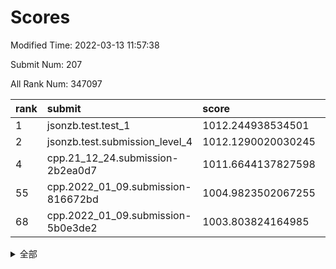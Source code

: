 # Scores

Modified Time: 2022-03-13 11:57:38

Submit Num: 207

All Rank Num: 347097

| rank |               submit               |       score        |       sigma        | pk_num |
| :--- | :--------------------------------- | :----------------- | :----------------- | :----- |
| 1    | jsonzb.test.test_1                 | 1012.244938534501  | 0.7935511416011918 | 6706   |
| 2    | jsonzb.test.submission_level_4     | 1012.1290020030245 | 0.7942471747208523 | 6708   |
| 4    | cpp.21_12_24.submission-2b2ea0d7   | 1011.6644137827598 | 0.773996259566507  | 6704   |
| 55   | cpp.2022_01_09.submission-816672bd | 1004.9823502067255 | 0.716271908725176  | 6710   |
| 68   | cpp.2022_01_09.submission-5b0e3de2 | 1003.803824164985  | 0.7225829263333476 | 6712   |


<details>
<summary>全部</summary>

| rank |                 submit                 |       score        |       sigma        | pk_num |
| :--- | :------------------------------------- | :----------------- | :----------------- | :----- |
| 1    | jsonzb.test.test_1                     | 1012.244938534501  | 0.7935511416011918 | 6706   |
| 2    | jsonzb.test.submission_level_4         | 1012.1290020030245 | 0.7942471747208523 | 6708   |
| 3    | gobigger.level_3.submission_level_3_16 | 1011.7519568864719 | 0.7729722375290603 | 6714   |
| 4    | cpp.21_12_24.submission-2b2ea0d7       | 1011.6644137827598 | 0.773996259566507  | 6704   |
| 5    | gobigger.level_3.submission_level_3_6  | 1011.5220657760582 | 0.7945041469747179 | 6712   |
| 6    | gobigger.level_3.submission_level_3_20 | 1011.3578755033556 | 0.7976340901670905 | 6706   |
| 7    | gobigger.level_3.submission_level_3_9  | 1011.2632913477881 | 0.7728826009156673 | 6705   |
| 8    | gobigger.level_3.submission_level_3_36 | 1011.0829841667205 | 0.7884942624359501 | 6709   |
| 9    | gobigger.level_3.submission_level_3_27 | 1011.0322166959476 | 0.7781001840973487 | 6709   |
| 10   | gobigger.level_3.submission_level_3_15 | 1010.902768538404  | 0.7595530370439242 | 6705   |
| 11   | gobigger.level_3.submission_level_3_22 | 1010.7572398546064 | 0.7417660706180411 | 6701   |
| 12   | gobigger.level_3.submission_level_3_45 | 1010.6982028776879 | 0.7671015044550871 | 6708   |
| 13   | gobigger.level_3.submission_level_3_39 | 1010.6905508220185 | 0.7786187877204671 | 6710   |
| 14   | gobigger.level_3.submission_level_3_34 | 1010.6791669035873 | 0.77503073701062   | 6709   |
| 15   | gobigger.level_3.submission_level_3_11 | 1010.5748027297142 | 0.7405154734423481 | 6710   |
| 16   | gobigger.level_3.submission_level_3_19 | 1010.5712699910068 | 0.7697085243950436 | 6705   |
| 17   | gobigger.level_3.submission_level_3_29 | 1010.5265064537451 | 0.7493837786142693 | 6707   |
| 18   | gobigger.level_3.submission_level_3_4  | 1010.4818126419948 | 0.7661545521720169 | 6712   |
| 19   | gobigger.level_3.submission_level_3_37 | 1010.344877051787  | 0.7490000734033744 | 6708   |
| 20   | gobigger.level_3.submission_level_3_0  | 1010.3351569316652 | 0.7669937993879387 | 6710   |
| 21   | gobigger.level_3.submission_level_3_48 | 1010.2276896644555 | 0.7673069346046496 | 6709   |
| 22   | gobigger.level_3.submission_level_3_33 | 1010.1870852165442 | 0.7591489109362365 | 6709   |
| 23   | gobigger.level_3.submission_level_3_30 | 1010.1736598989887 | 0.7496147158268219 | 6705   |
| 24   | gobigger.level_3.submission_level_3_24 | 1010.1714835472329 | 0.7474620191640383 | 6712   |
| 25   | gobigger.level_3.submission_level_3_46 | 1010.1616660950398 | 0.7451449096468539 | 6711   |
| 26   | gobigger.level_3.submission_level_3_35 | 1010.1604442652541 | 0.7501095676103573 | 6705   |
| 27   | gobigger.level_3.submission_level_3_1  | 1010.0931806817543 | 0.7303657105807696 | 6706   |
| 28   | gobigger.level_3.submission_level_3_21 | 1010.0553903321326 | 0.7578201899215676 | 6710   |
| 29   | gobigger.level_3.submission_level_3_38 | 1010.035666071502  | 0.7638563545973064 | 6706   |
| 30   | gobigger.level_3.submission_level_3_44 | 1010.0274546982045 | 0.7656708318440295 | 6705   |
| 31   | gobigger.level_3.submission_level_3_41 | 1009.9831361095553 | 0.7482057971055893 | 6706   |
| 32   | gobigger.level_3.submission_level_3_47 | 1009.974371896407  | 0.7668295072987541 | 6706   |
| 33   | gobigger.level_3.submission_level_3_8  | 1009.9507369079829 | 0.7673664014249819 | 6708   |
| 34   | gobigger.level_3.submission_level_3_32 | 1009.875061970752  | 0.7604659981208085 | 6711   |
| 35   | gobigger.level_3.submission_level_3_42 | 1009.8717872505831 | 0.7701568476130691 | 6707   |
| 36   | gobigger.level_3.submission_level_3_26 | 1009.8638752261306 | 0.7589254915333703 | 6708   |
| 37   | gobigger.level_3.submission_level_3_28 | 1009.58369558538   | 0.7521330723336954 | 6705   |
| 38   | gobigger.level_3.submission_level_3_43 | 1009.5615184684717 | 0.7341357997731996 | 6710   |
| 39   | gobigger.level_3.submission_level_3_31 | 1009.5253429161587 | 0.7475929501464513 | 6703   |
| 40   | gobigger.level_3.submission_level_3_7  | 1009.5206880589745 | 0.735930822606266  | 6703   |
| 41   | gobigger.level_3.submission_level_3_13 | 1009.4828155069793 | 0.763575538031529  | 6705   |
| 42   | gobigger.level_3.submission_level_3_40 | 1009.4596506901839 | 0.7360890820777727 | 6705   |
| 43   | gobigger.level_3.submission_level_3_25 | 1009.428726057273  | 0.7621058747332293 | 6710   |
| 44   | gobigger.level_3.submission_level_3_10 | 1009.4184103878883 | 0.7388842666750824 | 6707   |
| 45   | gobigger.level_3.submission_level_3_3  | 1009.4044709062024 | 0.7568389916609077 | 6710   |
| 46   | gobigger.level_3.submission_level_3_12 | 1009.2274381500173 | 0.7400749100574444 | 6705   |
| 47   | gobigger.level_3.submission_level_3_18 | 1009.1407555718956 | 0.7399922997713417 | 6707   |
| 48   | gobigger.level_3.submission_level_3_2  | 1009.0959012699301 | 0.7458383338736568 | 6709   |
| 49   | gobigger.level_3.submission_level_3_14 | 1009.0685408349685 | 0.75661274979754   | 6711   |
| 50   | gobigger.level_3.submission_level_3_23 | 1008.7849778018681 | 0.7592535917366571 | 6709   |
| 51   | gobigger.level_3.submission_level_3_17 | 1008.7200898660055 | 0.7579966032441539 | 6709   |
| 52   | gobigger.level_3.submission_level_3_49 | 1008.5561173696958 | 0.7298905023199914 | 6708   |
| 53   | gobigger.level_3.submission_level_3_5  | 1007.7609676815525 | 0.7650988427607585 | 6703   |
| 54   | gobigger.level_1.submission_level_1_18 | 1005.0937665955815 | 0.723236252449337  | 6708   |
| 55   | cpp.2022_01_09.submission-816672bd     | 1004.9823502067255 | 0.716271908725176  | 6710   |
| 56   | gobigger.level_1.submission_level_1_0  | 1004.7481626565436 | 0.7297153320257793 | 6708   |
| 57   | gobigger.level_1.submission_level_1_20 | 1004.50018459743   | 0.715267603481438  | 6709   |
| 58   | gobigger.level_1.submission_level_1_16 | 1004.4815799344874 | 0.7153283517573611 | 6711   |
| 59   | gobigger.level_1.submission_level_1_36 | 1004.4563743720355 | 0.7238846574166967 | 6708   |
| 60   | gobigger.level_1.submission_level_1_21 | 1004.0995204115515 | 0.7197207625465758 | 6709   |
| 61   | gobigger.level_1.submission_level_1_49 | 1004.0021928290321 | 0.7138886053288137 | 6704   |
| 62   | gobigger.level_1.submission_level_1_8  | 1003.9953224586058 | 0.7184780850349518 | 6698   |
| 63   | gobigger.level_1.submission_level_1_7  | 1003.9346958870236 | 0.7264423330805388 | 6712   |
| 64   | gobigger.level_1.submission_level_1_23 | 1003.9122584417435 | 0.703732444261714  | 6708   |
| 65   | gobigger.level_1.submission_level_1_41 | 1003.8675191627794 | 0.7298688805133129 | 6704   |
| 66   | gobigger.level_1.submission_level_1_43 | 1003.8443985836097 | 0.7178623489494937 | 6707   |
| 67   | gobigger.level_1.submission_level_1_34 | 1003.8440405814451 | 0.7225800327647092 | 6706   |
| 68   | cpp.2022_01_09.submission-5b0e3de2     | 1003.803824164985  | 0.7225829263333476 | 6712   |
| 69   | gobigger.level_1.submission_level_1_17 | 1003.7566208669418 | 0.7115064923923882 | 6712   |
| 70   | gobigger.level_1.submission_level_1_1  | 1003.7442919517532 | 0.7266361197408762 | 6706   |
| 71   | gobigger.level_1.submission_level_1_12 | 1003.6796244074716 | 0.7153946379663157 | 6706   |
| 72   | gobigger.level_1.submission_level_1_4  | 1003.6635463997453 | 0.7104261440099772 | 6705   |
| 73   | gobigger.level_1.submission_level_1_40 | 1003.6282401319571 | 0.7274598037694002 | 6710   |
| 74   | gobigger.level_1.submission_level_1_39 | 1003.5621753299126 | 0.7242740306513286 | 6704   |
| 75   | gobigger.level_1.submission_level_1_26 | 1003.5601335160313 | 0.7095845709058997 | 6709   |
| 76   | gobigger.level_1.submission_level_1_19 | 1003.4719752220362 | 0.7110419862723093 | 6708   |
| 77   | gobigger.level_1.submission_level_1_2  | 1003.4685724673649 | 0.7135145837538794 | 6709   |
| 78   | gobigger.level_1.submission_level_1_11 | 1003.4400256376675 | 0.7128908293248455 | 6708   |
| 79   | gobigger.level_1.submission_level_1_32 | 1003.3235931945597 | 0.7136226928044987 | 6706   |
| 80   | gobigger.level_1.submission_level_1_45 | 1003.2976499747589 | 0.7196678305687859 | 6702   |
| 81   | gobigger.level_1.submission_level_1_6  | 1003.2925910941301 | 0.7069063080005864 | 6706   |
| 82   | gobigger.level_1.submission_level_1_46 | 1003.2861684464117 | 0.7273887431692851 | 6703   |
| 83   | gobigger.level_1.submission_level_1_29 | 1003.2764994074806 | 0.7337922618458186 | 6709   |
| 84   | gobigger.level_1.submission_level_1_22 | 1003.2678609501131 | 0.7149522998304764 | 6705   |
| 85   | gobigger.level_1.submission_level_1_33 | 1003.2192246334037 | 0.7031134794205907 | 6706   |
| 86   | gobigger.level_1.submission_level_1_15 | 1003.131863359823  | 0.7149205306334002 | 6703   |
| 87   | gobigger.level_1.submission_level_1_28 | 1003.1258038454349 | 0.7091322707961782 | 6711   |
| 88   | gobigger.level_1.submission_level_1_35 | 1003.1200715808908 | 0.723822472766131  | 6709   |
| 89   | gobigger.level_1.submission_level_1_47 | 1003.0711925923135 | 0.7158037118161834 | 6705   |
| 90   | gobigger.level_1.submission_level_1_9  | 1003.0061838393739 | 0.7161132501918709 | 6705   |
| 91   | gobigger.level_1.submission_level_1_10 | 1002.9832723366013 | 0.7082444100226342 | 6709   |
| 92   | gobigger.level_1.submission_level_1_3  | 1002.9233976192273 | 0.7185932015619351 | 6707   |
| 93   | gobigger.level_1.submission_level_1_42 | 1002.8919753737885 | 0.7141035669292741 | 6706   |
| 94   | gobigger.level_1.submission_level_1_27 | 1002.8228046007256 | 0.7151211405642901 | 6707   |
| 95   | gobigger.level_1.submission_level_1_37 | 1002.8080215110573 | 0.7070890696614713 | 6707   |
| 96   | gobigger.level_1.submission_level_1_48 | 1002.6525462847313 | 0.7153238179859217 | 6716   |
| 97   | gobigger.level_1.submission_level_1_5  | 1002.598524624951  | 0.7180489800425525 | 6712   |
| 98   | gobigger.level_1.submission_level_1_13 | 1002.5686511969199 | 0.7089646890188128 | 6702   |
| 99   | gobigger.level_1.submission_level_1_38 | 1002.5412862237762 | 0.7101789941050973 | 6706   |
| 100  | gobigger.level_1.submission_level_1_31 | 1002.4563197070324 | 0.7054281239204087 | 6701   |
| 101  | gobigger.level_1.submission_level_1_24 | 1002.4166538591447 | 0.7112911360834802 | 6706   |
| 102  | gobigger.level_1.submission_level_1_44 | 1002.3253504051219 | 0.7230260423911048 | 6704   |
| 103  | gobigger.level_1.submission_level_1_25 | 1002.1860743297317 | 0.710223431126454  | 6705   |
| 104  | gobigger.level_1.submission_level_1_30 | 1001.3257409438093 | 0.7121409912263329 | 6709   |
| 105  | gobigger.level_1.submission_level_1_14 | 1001.28427347835   | 0.7113953663919869 | 6706   |
| 106  | gobigger.random.submission_random_29   | 997.4663193536923  | 0.7133726642286566 | 6714   |
| 107  | gobigger.random.submission_random_23   | 997.0389625950467  | 0.7210998863660737 | 6707   |
| 108  | gobigger.random.submission_random_18   | 997.0137426050557  | 0.7020439331689518 | 6705   |
| 109  | gobigger.random.submission_random_40   | 996.952244301489   | 0.7045999361925785 | 6704   |
| 110  | gobigger.random.submission_random_31   | 996.9189769240078  | 0.7037359298252097 | 6703   |
| 111  | gobigger.random.submission_random_47   | 996.8498108786539  | 0.7220711272973716 | 6703   |
| 112  | gobigger.random.submission_random_15   | 996.7185120487645  | 0.7157789496093416 | 6706   |
| 113  | gobigger.random.submission_random_6    | 996.7057530554225  | 0.720566089661463  | 6706   |
| 114  | gobigger.random.submission_random_25   | 996.6844053815448  | 0.7100287813928723 | 6707   |
| 115  | gobigger.random.submission_random_44   | 996.6492960669059  | 0.697861708197032  | 6707   |
| 116  | gobigger.random.submission_random_45   | 996.540000236275   | 0.7124680736369815 | 6709   |
| 117  | gobigger.random.submission_random_9    | 996.5074983485002  | 0.7131636644962587 | 6706   |
| 118  | gobigger.random.submission_random_14   | 996.4843122925312  | 0.6963626766067691 | 6705   |
| 119  | gobigger.random.submission_random_2    | 996.4677120411445  | 0.7084753085869465 | 6714   |
| 120  | gobigger.random.submission_random_38   | 996.4434253685841  | 0.7028395987965771 | 6709   |
| 121  | gobigger.random.submission_random_27   | 996.4420685991298  | 0.7118021623605028 | 6706   |
| 122  | gobigger.random.submission_random_36   | 996.316869282394   | 0.7123283462167966 | 6710   |
| 123  | gobigger.random.submission_random_26   | 996.3066127699103  | 0.7018862568237093 | 6710   |
| 124  | gobigger.random.submission_random_49   | 996.2603519641866  | 0.7058451805265988 | 6704   |
| 125  | gobigger.random.submission_random_41   | 996.2455146295105  | 0.7262596097003444 | 6705   |
| 126  | gobigger.random.submission_random_10   | 996.2259980623808  | 0.7030122776472386 | 6704   |
| 127  | gobigger.random.submission_random_24   | 996.2089139024472  | 0.7088151950950828 | 6709   |
| 128  | gobigger.random.submission_random_17   | 996.1672552468949  | 0.7043886596735737 | 6706   |
| 129  | gobigger.random.submission_random_37   | 996.1059878532768  | 0.6998620161680211 | 6707   |
| 130  | gobigger.random.submission_random_28   | 996.0929237328804  | 0.7117297811063151 | 6709   |
| 131  | gobigger.random.submission_random_0    | 996.0760107132021  | 0.706693120990509  | 6707   |
| 132  | gobigger.random.submission_random_11   | 996.0498394126979  | 0.7069141828948707 | 6706   |
| 133  | gobigger.random.submission_random_12   | 996.0323102411868  | 0.7076216464140526 | 6711   |
| 134  | gobigger.random.submission_random_21   | 996.006931754389   | 0.7208812743650366 | 6709   |
| 135  | gobigger.random.submission_random_5    | 995.9343543419975  | 0.7071144195938475 | 6709   |
| 136  | gobigger.random.submission_random_43   | 995.8354304690619  | 0.7052898269514142 | 6708   |
| 137  | gobigger.random.submission_random_19   | 995.7802301083814  | 0.7043642492817563 | 6701   |
| 138  | gobigger.random.submission_random_1    | 995.7801195192023  | 0.7056947174908514 | 6704   |
| 139  | gobigger.random.submission_random_3    | 995.7673716964923  | 0.7061577058563907 | 6704   |
| 140  | gobigger.random.submission_random_42   | 995.7433944682629  | 0.7209879043333522 | 6706   |
| 141  | gobigger.random.submission_random_35   | 995.6730125912432  | 0.7114637258603479 | 6703   |
| 142  | gobigger.random.submission_random_32   | 995.6694925019086  | 0.6991397725640511 | 6712   |
| 143  | gobigger.random.submission_random_39   | 995.6371859221995  | 0.7090466404478228 | 6709   |
| 144  | gobigger.random.submission_random_48   | 995.5522716943844  | 0.7133110578900503 | 6709   |
| 145  | gobigger.random.submission_random_7    | 995.3673714242086  | 0.7208328551315676 | 6706   |
| 146  | gobigger.random.submission_random_8    | 995.3430867622002  | 0.7283456408935002 | 6709   |
| 147  | gobigger.random.submission_random_4    | 995.3414968534538  | 0.7088494180820819 | 6709   |
| 148  | gobigger.random.submission_random_20   | 995.3114752698234  | 0.712519695878463  | 6710   |
| 149  | gobigger.random.submission_random_33   | 995.3025648833144  | 0.702964396870165  | 6708   |
| 150  | gobigger.random.submission_random_30   | 995.2831807472443  | 0.711445532936259  | 6710   |
| 151  | gobigger.random.submission_random_46   | 995.2567785995876  | 0.7072339780677073 | 6707   |
| 152  | gobigger.random.submission_random_13   | 995.0468822793672  | 0.7178864125006246 | 6706   |
| 153  | gobigger.random.submission_random_34   | 994.8741956267854  | 0.706898931561663  | 6705   |
| 154  | gobigger.random.submission_random_16   | 994.6490097409642  | 0.7076083188575785 | 6704   |
| 155  | gobigger.random.submission_random_22   | 994.5500497572918  | 0.7192102913876196 | 6710   |
| 156  | gobigger.level_2.submission_level_2_4  | 993.7353046366131  | 0.7485827259657438 | 6707   |
| 157  | gobigger.level_2.submission_level_2_17 | 993.5318798822074  | 0.7337830721011325 | 6711   |
| 158  | gobigger.level_2.submission_level_2_46 | 993.5117974599493  | 0.751848510631111  | 6711   |
| 159  | gobigger.level_2.submission_level_2_16 | 993.4129344182996  | 0.7339241271051385 | 6712   |
| 160  | gobigger.level_2.submission_level_2_10 | 993.3271140056358  | 0.7363374281020242 | 6704   |
| 161  | gobigger.level_2.submission_level_2_45 | 993.2943223493519  | 0.7390429515007493 | 6709   |
| 162  | gobigger.level_2.submission_level_2_43 | 993.2512897715502  | 0.7245804909066462 | 6706   |
| 163  | gobigger.level_2.submission_level_2_48 | 993.1707862972845  | 0.7327111557495788 | 6710   |
| 164  | gobigger.level_2.submission_level_2_34 | 993.1321680023466  | 0.7424946103107456 | 6704   |
| 165  | gobigger.level_2.submission_level_2_25 | 993.125105371264   | 0.728488430433374  | 6709   |
| 166  | gobigger.level_2.submission_level_2_26 | 993.0617733379719  | 0.7465376295410552 | 6706   |
| 167  | gobigger.level_2.submission_level_2_22 | 992.9906633839062  | 0.7378590078380103 | 6710   |
| 168  | gobigger.level_2.submission_level_2_35 | 992.8570772958752  | 0.7439999341067249 | 6707   |
| 169  | gobigger.level_2.submission_level_2_31 | 992.6735075474245  | 0.7396482956640384 | 6698   |
| 170  | gobigger.level_2.submission_level_2_9  | 992.5939597388492  | 0.7375837209390489 | 6707   |
| 171  | gobigger.level_2.submission_level_2_8  | 992.5729184975936  | 0.7279838624733854 | 6707   |
| 172  | gobigger.level_2.submission_level_2_21 | 992.5640027045274  | 0.7324233521984201 | 6709   |
| 173  | gobigger.level_2.submission_level_2_32 | 992.4226624878557  | 0.7420425190988558 | 6705   |
| 174  | gobigger.level_2.submission_level_2_11 | 992.3964072547383  | 0.7440851156771396 | 6707   |
| 175  | gobigger.level_2.submission_level_2_2  | 992.3594693560983  | 0.7252765957951576 | 6704   |
| 176  | gobigger.level_2.submission_level_2_14 | 992.2878639688026  | 0.7449593659819616 | 6710   |
| 177  | gobigger.level_2.submission_level_2_49 | 992.2874411538174  | 0.744263179504146  | 6709   |
| 178  | gobigger.level_2.submission_level_2_38 | 992.1764496120783  | 0.7311266465024849 | 6707   |
| 179  | gobigger.level_2.submission_level_2_41 | 992.1567049789422  | 0.7491850361128993 | 6707   |
| 180  | gobigger.level_2.submission_level_2_37 | 992.1476620228407  | 0.7454496439378682 | 6709   |
| 181  | gobigger.level_2.submission_level_2_28 | 992.0991481292969  | 0.730101704195611  | 6704   |
| 182  | gobigger.level_2.submission_level_2_23 | 992.0761073007807  | 0.7620534553900399 | 6705   |
| 183  | gobigger.level_2.submission_level_2_40 | 991.9530523892206  | 0.7497917316475842 | 6708   |
| 184  | gobigger.level_2.submission_level_2_33 | 991.8868929704619  | 0.7637856382626503 | 6704   |
| 185  | gobigger.level_2.submission_level_2_1  | 991.7728649215206  | 0.7729923245054972 | 6706   |
| 186  | gobigger.level_2.submission_level_2_7  | 991.6857594667487  | 0.7357279765019309 | 6707   |
| 187  | gobigger.level_2.submission_level_2_6  | 991.6763403339596  | 0.7621102353177589 | 6708   |
| 188  | gobigger.level_2.submission_level_2_42 | 991.6673166008359  | 0.7526800714219875 | 6702   |
| 189  | gobigger.level_2.submission_level_2_47 | 991.65247918374    | 0.7486629392593167 | 6706   |
| 190  | gobigger.level_2.submission_level_2_0  | 991.5464205089233  | 0.7370215640623665 | 6707   |
| 191  | gobigger.level_2.submission_level_2_15 | 991.3965819965795  | 0.7603465467433297 | 6703   |
| 192  | gobigger.level_2.submission_level_2_13 | 991.3893861941174  | 0.7467850314508091 | 6706   |
| 193  | gobigger.level_2.submission_level_2_29 | 991.359628787905   | 0.7759576134359594 | 6706   |
| 194  | gobigger.level_2.submission_level_2_24 | 991.3139214549196  | 0.7483005133796529 | 6710   |
| 195  | gobigger.level_2.submission_level_2_39 | 991.2881200426018  | 0.74666446965949   | 6705   |
| 196  | gobigger.level_2.submission_level_2_18 | 991.1428451363421  | 0.7397666202483033 | 6711   |
| 197  | gobigger.level_2.submission_level_2_3  | 991.1040267303363  | 0.7604950346240081 | 6712   |
| 198  | gobigger.level_2.submission_level_2_27 | 991.0039940783801  | 0.7452713736616335 | 6706   |
| 199  | gobigger.level_2.submission_level_2_19 | 990.9747779221569  | 0.7387028763299338 | 6708   |
| 200  | gobigger.level_2.submission_level_2_5  | 990.6515417071611  | 0.7623365453888556 | 6708   |
| 201  | gobigger.level_2.submission_level_2_36 | 990.5014604351826  | 0.7570341104391103 | 6704   |
| 202  | gobigger.level_2.submission_level_2_44 | 990.3632269791019  | 0.7721751240879732 | 6709   |
| 203  | gobigger.level_2.submission_level_2_30 | 990.261467927313   | 0.7596485447081633 | 6710   |
| 204  | gobigger.level_2.submission_level_2_20 | 990.2119491689068  | 0.7828134402480234 | 6706   |
| 205  | gobigger.level_2.submission_level_2_12 | 990.0227879390899  | 0.7976249859769707 | 6708   |
| 206  | gobigger.none.submission_none_1        | 976.4605774228498  | 1.3848668600046132 | 6709   |
| 207  | gobigger.none.submission_none_0        | 975.9667027666795  | 1.4807208046938818 | 6706   |

</details>
